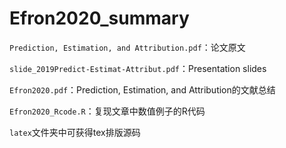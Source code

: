 # Efron2020_summary

`Prediction, Estimation, and Attribution.pdf`：论文原文

`slide_2019Predict-Estimat-Attribut.pdf`：Presentation slides

`Efron2020.pdf`：Prediction, Estimation, and Attribution的文献总结

`Efron2020_Rcode.R`：复现文章中数值例子的R代码

`latex`文件夹中可获得tex排版源码
